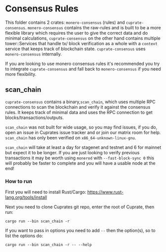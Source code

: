 # Consensus Rules

This folder contains 2 crates: `monero-consensus` (rules) and `cuprate-consensus`. `monero-consensus` contains the raw-rules
and is built to be a more flexible library which requires the user to give the correct data and do minimal calculations, `cuprate-consensus`
on the other hand contains multiple tower::Services that handle tx/ block verification as a whole with a `context` service that
keeps track of blockchain state. `cuprate-consensus` uses `monero-consensus` internally.

If you are looking to use monero consensus rules it's recommended you try to integrate `cuprate-consensus` and fall back to
`monero-consensus` if you need more flexibility.

## scan_chain

`cuprate-consensus` contains a binary,`scan_chain`, which uses multiple RPC connections to scan the blockchain and verify it against the
consensus rules. It keeps track of minimal data and uses the RPC connection to get blocks/transactions/outputs.

`scan_chain` was not built for wide usage, so you may find issues, if you do, open an issue in Cuprates issue tracker and or join our matrix
room for help. `scan_chain` has only been verified on `x86_64-unknown-linux-gnu`.

`scan_chain` will take at least a day for stagenet and testnet and 6 for mainnet but expect it to be longer. If you are just looking to verify
previous transactions it may be worth using `monerod` with `--fast-block-sync 0` this will probably be faster to complete and you will have a
usable node at the end!

### How to run

First you will need to install Rust/Cargo: https://www.rust-lang.org/tools/install

Next you need to clone Cuprates git repo, enter the root of Cuprate, then run:

```
cargo run --bin scan_chain -r 
```

If you want to pass in options you need to add `--` then the option(s), so to list the options do:

```
cargo run --bin scan_chain -r -- --help
```